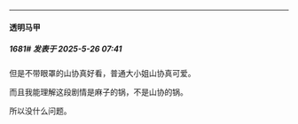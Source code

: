 ﻿
*****

####  透明马甲  
##### 1681#       发表于 2025-5-26 07:41

但是不带眼罩的山协真好看，普通大小姐山协真可爱。

而且我能理解这段剧情是麻子的锅，不是山协的锅。

所以没什么问题。

